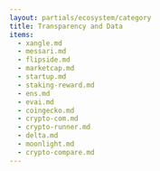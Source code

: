 ```yaml
---
layout: partials/ecosystem/category
title: Transparency and Data
items:
  - xangle.md
  - messari.md
  - flipside.md
  - marketcap.md
  - startup.md
  - staking-reward.md
  - ens.md
  - evai.md
  - coingecko.md
  - crypto-com.md
  - crypto-runner.md
  - delta.md
  - moonlight.md
  - crypto-compare.md
---
```

